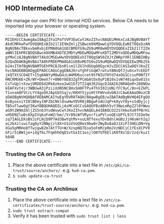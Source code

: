 ## HOD Intermediate CA

We manage our own PKI for internal HOD services. Below CA needs to be imported
into your browser or operating system.

```
-----BEGIN CERTIFICATE-----
MIIEHzCCAwmgAwIBAgIIFaIPafVVP3EwCwYJKoZIhvcNAQELMHkxCzAJBgNVBAYT
AkdCMRkwFwYDVQQKExBIb21lIE9mZmljZSBwcm9kMQwwCgYDVQQLEwNIT0QxDzAN
BgNVBAcTBkxvbmRvbjEPMA0GA1UECBMGTG9uZG9uMR8wHQYDVQQDExZIb21lT2Zm
aWNlIEhPRCBDQSBwcm9kMB4XDTE2MDYyMDEwMDQwMFoXDTI2MDYxODEwMDQwMFow
gYMxCzAJBgNVBAYTAkdCMSEwHwYDVQQKExhIT0QgSW50ZXJtZWRpYXRlIENBIHBy
b2QxDDAKBgNVBAsTA0hPRDEPMA0GA1UEBxMGTG9uZG9uMQ8wDQYDVQQIEwZMb25k
b24xITAfBgNVBAMTGEhPRCBJbnRlcm1lZGlhdGUgQ0EgcHJvZDCCASIwDQYJKoZI
hvcNAQEBBQADggEPADCCAQoCggEBAJ6ruYghFiGqW7/wtutBNoQfJju6sxYcEEDf
jkQTXtSCO4ET+15q8ANYyM8wQ4zLW4MU6uccet95fNIU7HYd74xOG1CcsuP0NfIY
HNCRMG6E+ZR/WY+DmeX7r+BN6Y8EB3ZgTPCmbAtDx8yP1B10x1vW748iqxEw81Ss
CsTvUpl+XzwjURDE6d2Rk8zkoo2wO1Gf2TZJqHJK2UqcOJdAI62NRAQeR+208NOw
kEAFXvt4jr3WBUwA3jPziiXdN5NC8HxSH0FTPu4ThVI02iUNifFC9yC/8n+EZkPL
T1unxm8FVCcLYY4goOXJApGb5Sqjv/KKHY5jpiHtYFWVvdvbNJcCAwEAAaOBozCB
oDAOBgNVHQ8BAf8EBAMCAIYwEgYDVR0TAQH/BAgwBgEB/wIBATAdBgNVHQ4EFgQU
6sByoxxiYI8lBDey1NFZbCNkl8swHwYDVR0jBBgwFoAUJqP+k0yvY8y+sSdDyjcj
TB5sFlwwOgYIKwYBBQUHAQEELjAsMCoGCCsGAQUFBzABhh5vY3NwLmRpZ2l0YWwu
aG9tZW9mZmljZS5nb3YudWswCwYJKoZIhvcNAQELA4IBAQCO22S7mkoXu0fPBrHi
vH5ENZlw0c8XpIVqkuFoWZrbm//Vr89cWfVRynrfiaPVlvoQEsbPfL9Jt73IOe9e
zq7IAGLDXsBVJzFLNjD9P7Ad38wYqtMv+xuLNTfexuYDvBdnlAGBzJjH6sWrhIqJ
oL2bXzlswifag0yY2NNpjzl8X+U1oVVoQ0ex9bw0rZWyDo8aOJ1XiPJ3HELDN+Vg
XGa5pMRHo8fTwjgw82m7AtTTU+W/XzxpNQ7Eoa5oFmM/pRmJVzNDCiC1fEsXCPV9
GFir51BW1je+i4gTkL7FqmhhOqD1vtGxIC1osjlO8fUfKEliK0f8slD/2zd/kuzt
k64B
-----END CERTIFICATE-----
```

### Trusting the CA on Fedora
1. Place the above certificate into a text file in `/etc/pki/ca-trust/source/anchors/`. e.g. `hod-ca.pem`.
2. `$ sudo update-ca-trust`

### Trusting the CA on Archlinux
1. Place the above certificate into a text file in `/etc/ca-certificates/trust-source/anchors/`. e.g. `hod-ca.pem`.
2. `sudo trust extract-compat`
3. Verify it has been trusted with `sudo trust list | less`
